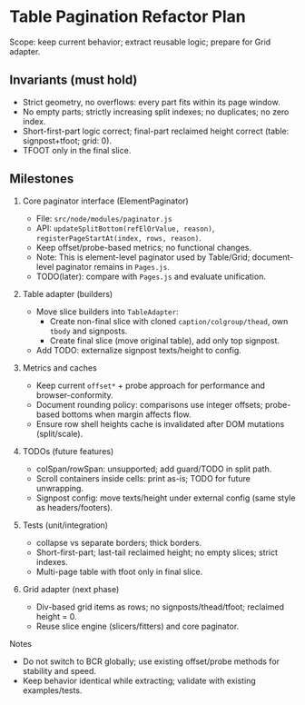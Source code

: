 # Table Pagination Refactor Plan

Scope: keep current behavior; extract reusable logic; prepare for Grid adapter.

## Invariants (must hold)
- Strict geometry, no overflows: every part fits within its page window.
- No empty parts; strictly increasing split indexes; no duplicates; no zero index.
- Short-first-part logic correct; final-part reclaimed height correct (table: signpost+tfoot; grid: 0).
- TFOOT only in the final slice.

## Milestones
1) Core paginator interface (ElementPaginator)
   - File: `src/node/modules/paginator.js`
   - API: `updateSplitBottom(refElOrValue, reason)`, `registerPageStartAt(index, rows, reason)`.
   - Keep offset/probe-based metrics; no functional changes.
   - Note: This is element-level paginator used by Table/Grid; document-level paginator remains in `Pages.js`.
   - TODO(later): compare with `Pages.js` and evaluate unification.

2) Table adapter (builders)
   - Move slice builders into `TableAdapter`:
     - Create non-final slice with cloned `caption/colgroup/thead`, own `tbody` and signposts.
     - Create final slice (move original table), add only top signpost.
   - Add TODO: externalize signpost texts/height to config.

3) Metrics and caches
   - Keep current `offset*` + probe approach for performance and browser-conformity.
   - Document rounding policy: comparisons use integer offsets; probe-based bottoms when margin affects flow.
   - Ensure row shell heights cache is invalidated after DOM mutations (split/scale).

4) TODOs (future features)
   - colSpan/rowSpan: unsupported; add guard/TODO in split path.
   - Scroll containers inside cells: print as-is; TODO for future unwrapping.
   - Signpost config: move texts/height under external config (same style as headers/footers).

5) Tests (unit/integration)
   - collapse vs separate borders; thick borders.
   - Short-first-part; last-tail reclaimed height; no empty slices; strict indexes.
   - Multi-page table with tfoot only in final slice.

6) Grid adapter (next phase)
   - Div-based grid items as rows; no signposts/thead/tfoot; reclaimed height = 0.
   - Reuse slice engine (slicers/fitters) and core paginator.

Notes
- Do not switch to BCR globally; use existing offset/probe methods for stability and speed.
- Keep behavior identical while extracting; validate with existing examples/tests.
